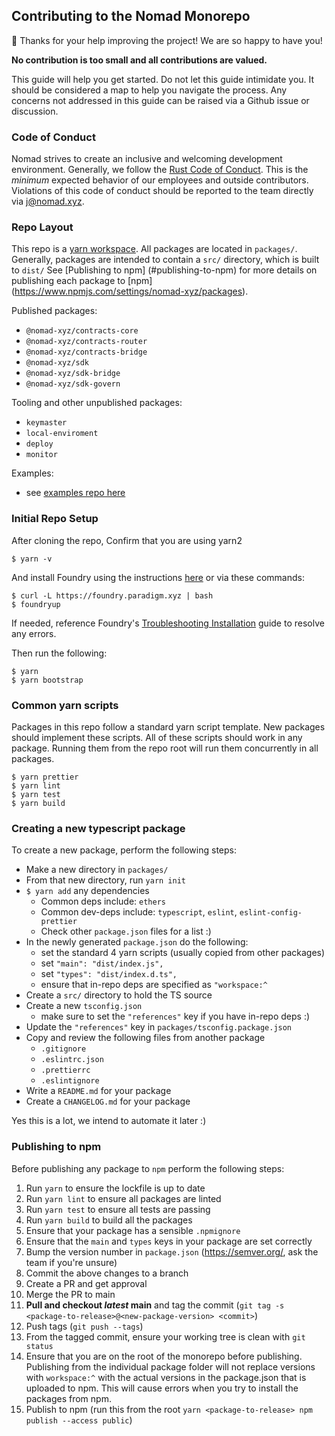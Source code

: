 ## Contributing to the Nomad Monorepo

🎈 Thanks for your help improving the project! We are so happy to have you!

**No contribution is too small and all contributions are valued.**

This guide will help you get started. Do not let this guide intimidate you. It
should be considered a map to help you navigate the process. Any concerns not
addressed in this guide can be raised via a Github issue or
discussion.

### Code of Conduct

Nomad strives to create an inclusive and welcoming development environment.
Generally, we follow the
[Rust Code of Conduct](https://www.rust-lang.org/policies/code-of-conduct).
This is the _minimum_ expected behavior of our employees and outside
contributors. Violations of this code of conduct should be reported to the team
directly via [j@nomad.xyz](mailto:j@nomad.xyz).

### Repo Layout

This repo is a [yarn workspace](https://yarnpkg.com/features/workspaces). All
packages are located in `packages/`. Generally, packages are intended to
contain a `src/` directory, which is built to `dist/` See [Publishing to npm]
(#publishing-to-npm) for more details on publishing each package to [npm]
(https://www.npmjs.com/settings/nomad-xyz/packages).

Published packages:

- `@nomad-xyz/contracts-core`
- `@nomad-xyz/contracts-router`
- `@nomad-xyz/contracts-bridge`
- `@nomad-xyz/sdk`
- `@nomad-xyz/sdk-bridge`
- `@nomad-xyz/sdk-govern`

Tooling and other unpublished packages:

- `keymaster`
- `local-enviroment`
- `deploy`
- `monitor`

Examples:

- see [examples repo here](https://github.com/nomad-xyz/examples)

### Initial Repo Setup

After cloning the repo, Confirm that you are using yarn2

```
$ yarn -v
```

And install Foundry using the instructions
[here](https://book.getfoundry.sh/getting-started/installation.html) or via
these commands:

```
$ curl -L https://foundry.paradigm.xyz | bash
$ foundryup
```

If needed, reference Foundry's [Troubleshooting Installation](https://github.com/foundry-rs/foundry#troubleshooting-installation) guide to resolve any errors.

Then run the following:

```
$ yarn
$ yarn bootstrap
```

### Common yarn scripts

Packages in this repo follow a standard yarn script template. New packages
should implement these scripts. All of these scripts should work in any
package. Running them from the repo root will run them concurrently in all
packages.

```
$ yarn prettier
$ yarn lint
$ yarn test
$ yarn build
```

### Creating a new typescript package

To create a new package, perform the following steps:

- Make a new directory in `packages/`
- From that new directory, run `yarn init`
- `$ yarn add` any dependencies
  - Common deps include: `ethers`
  - Common dev-deps include: `typescript`, `eslint`, `eslint-config-prettier`
  - Check other `package.json` files for a list :)
- In the newly generated `package.json` do the following:
  - set the standard 4 yarn scripts (usually copied from other packages)
  - set `"main": "dist/index.js",`
  - set `"types": "dist/index.d.ts",`
  - ensure that in-repo deps are specified as `"workspace:^`
- Create a `src/` directory to hold the TS source
- Create a new `tsconfig.json`
  - make sure to set the `"references"` key if you have in-repo deps :)
- Update the `"references"` key in `packages/tsconfig.package.json`
- Copy and review the following files from another package
  - `.gitignore`
  - `.eslintrc.json`
  - `.prettierrc`
  - `.eslintignore`
- Write a `README.md` for your package
- Create a `CHANGELOG.md` for your package

Yes this is a lot, we intend to automate it later :)

### Publishing to npm

Before publishing any package to `npm` perform the following steps:

1. Run `yarn` to ensure the lockfile is up to date
2. Run `yarn lint` to ensure all packages are linted
3. Run `yarn test` to ensure all tests are passing
4. Run `yarn build` to build all the packages
5. Ensure that your package has a sensible `.npmignore`
6. Ensure that the `main` and `types` keys in your package are set correctly
7. Bump the version number in `package.json` (https://semver.org/, ask the team if you're unsure)
8. Commit the above changes to a branch
9. Create a PR and get approval
10. Merge the PR to main
11. **Pull and checkout _latest_ main** and tag the commit (`git tag -s <package-to-release>@<new-package-version> <commit>`)
12. Push tags (`git push --tags`)
13. From the tagged commit, ensure your working tree is clean with `git status`
14. Ensure that you are on the root of the monorepo before publishing. Publishing from the individual package folder will not replace versions with `workspace:^` with the actual versions in the package.json that is uploaded to npm. This will cause errors when you try to install the packages from npm.
15. Publish to npm (run this from the root `yarn <package-to-release> npm publish --access public`)
